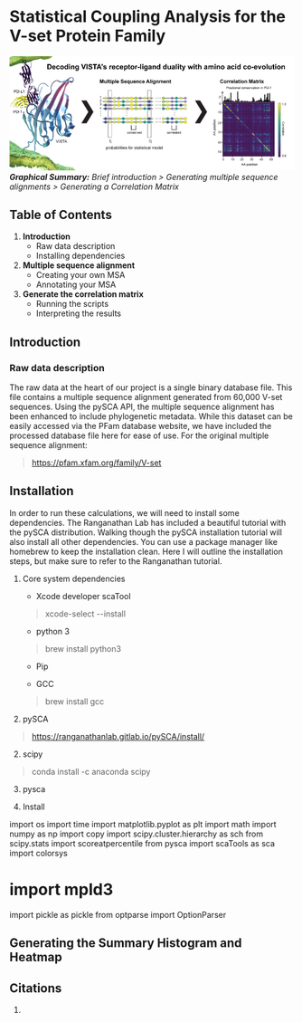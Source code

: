 # Statistical Coupling Analysis for the V-set Protein Family
![Graphical Summary of README](Images/graphical_summary.png)
_**Graphical Summary:** Brief introduction >
Generating multiple sequence alignments > Generating a Correlation Matrix_

## Table of Contents
1. **Introduction**
    * Raw data description
    * Installing dependencies
2. **Multiple sequence alignment**
    * Creating your own MSA
    * Annotating your MSA
3. **Generate the correlation matrix**
    * Running the scripts
    * Interpreting the results

## Introduction
### Raw data description

The raw data at the heart of our project is a single binary database file.
This file contains a multiple sequence alignment generated from 60,000 V-set sequences.
Using the pySCA API, the multiple sequence alignment has been enhanced to include phylogenetic metadata.
While this dataset can be easily accessed via the PFam database website,
we have included the processed database file here for ease of use.
For the original multiple sequence alignment:

> https://pfam.xfam.org/family/V-set

## Installation

In order to run these calculations, we will need to install some dependencies.
The Ranganathan Lab has included a beautiful tutorial with the pySCA distribution.
Walking though the pySCA installation tutorial will also install all other dependencies.
You can use a package manager like homebrew to keep the installation clean.
Here I will outline the installation steps, but make sure to refer to the Ranganathan tutorial.

1. Core system dependencies
    * Xcode developer scaTool
    > xcode-select --install
    * python 3
    > brew install python3
    * Pip
    >
    * GCC
    > brew install gcc

1. pySCA
> https://ranganathanlab.gitlab.io/pySCA/install/

2. scipy
> conda install -c anaconda scipy

3. pysca
>

4. Install

import os
import time
import matplotlib.pyplot as plt
import math
import numpy as np
import copy
import scipy.cluster.hierarchy as sch
from scipy.stats import scoreatpercentile
from pysca import scaTools as sca
import colorsys
# import mpld3
import pickle as pickle
from optparse import OptionParser

## Generating the Summary Histogram and Heatmap

## Citations
1.
